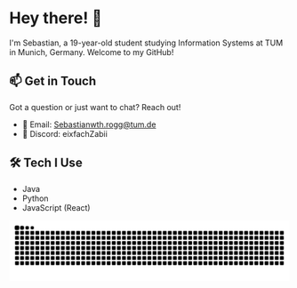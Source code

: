 # Hey there! 👋

I'm Sebastian, a 19-year-old student studying Information Systems at TUM in Munich, Germany. Welcome to my GitHub!

## 📫 Get in Touch

Got a question or just want to chat? Reach out!

- 📧 Email: Sebastianwth.rogg@tum.de
- 💬 Discord: eixfachZabii

## 🛠️ Tech I Use

- Java
- Python
- JavaScript (React)

![snake](https://github.com/eixfachZabii/eixfachZabii/blob/output/github-snake.svg%20dist/github-snake-dark.svg)
